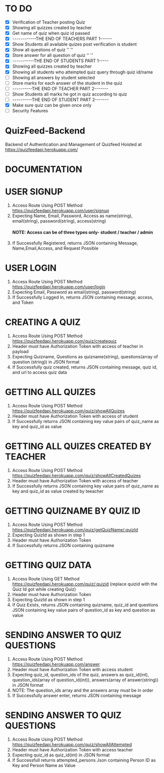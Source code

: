 # TO DO
- [X]   Verification of Teacher posting Quiz
- [X]   Showing all quizzes created by teacher  
- [X]   Get name of quiz when quiz id passed 
- [X]   ------------THE END OF TEACHERS PART 1------
- [X]   Show Students all available quizes post verification is student
- [X]   Show all questions of quiz '' ''
- [X]   Store answer for all question of quiz '' ''
- [X]   -----------THE END OF STUDENTS PART 1-----
- [X]   Showing all quizzes created by teacher
- [X]   Showing all students who attempted quiz query through quiz id/name
- [ ]   Showing all answers by student selected
- [ ]   Store marks for each answer of the student in the quiz
- [ ]   ----------THE END OF TEACHER PART 2-------
- [ ]   Show Students all marks he got in quiz according to quiz
- [ ]   ----------THE END OF STUDENT PART 2-------
- [X]   Make sure quiz can be given once only
- [ ]   Security Features

# QuizFeed-Backend
Backend of Authentication and Management of Quizfeed
Hoisted at https://quizfeedapi.herokuapp.com/

# DOCUMENTATION

# USER SIGNUP
1. Access Route Using POST Method https://quizfeedapi.herokuapp.com/user/signup 
2. Expecting Name, Email, Password, Access as name(string), email(string), password(string), access(string)
   #### NOTE: Access can be of three types only- student / teacher / admin
4. If Successfully Registered, returns JSON containing Message, Name,Email,Access, and Request Possible

# USER LOGIN
1. Access Route Using POST Method https://quizfeedapi.herokuapp.com/user/login
2. Expecting Email, Password as email(string), password(string)
3. If Successfully Logged In, returns JSON containing message, access, and Token

# CREATING A QUIZ
1. Access Route Using POST Method https://quizfeedapi.herokuapp.com/quiz/createquiz
2. Header must have Authorization Token with access of teacher in payload
3. Expecting Quizname, Questions as quizname(string), questions(array of question (string)) in JSON format
4. If Successfully quiz created, returns JSON containing message, quiz id, and url to access quiz data

# GETTING ALL QUIZES
1. Access Route Using POST Method https://quizfeedapi.herokuapp.com/quiz/showAllQuizes
2. Header must have Authorization Token with access of student
3. If Successfully returns JSON containing key value pairs of quiz_name as key and quiz_id as value

# GETTING ALL QUIZES CREATED BY TEACHER
1. Access Route Using POST Method https://quizfeedapi.herokuapp.com/quiz/showAllCreatedQuizes
2. Header must have Authorization Token with access of teacher
3. If Successfully returns JSON containing key value pairs of quiz_name as key and quiz_id as value created by teeacher

# GETTING QUIZNAME BY QUIZ ID
1. Access Route Using POST Method https://quizfeedapi.herokuapp.com/quiz/getQuizName/:quizId
2. Expecting QuizId as shown in step 1
3. Header must have Authorization Token
4. If Successfully returns JSON containing quizname

# GETTING QUIZ DATA
1. Access Route Using GET Method https://quizfeedapi.herokuapp.com/quiz/:quizid (replace quizid with the Quiz Id got while creating Quiz)
2. Header must have Authorization Token
3. Expecting QuizId as shown in step 1
4. If Quiz Exists, returns JSON containing quizname, quiz_id and questions JSON containing key value pairs of question_id as key and question as value

# SENDING ANSWER TO QUIZ QUESTIONS
1. Access Route Using POST Method https://quizfeedapi.herokuapp.com/answer 
2. Header must have Authorization Token with access student
3. Expecting quiz_id, question_ids of the quiz, answers as quiz_id(int), question_ids(array of question_id(int)), answers(array of answer(string)) in JSON format
4. NOTE: The question_ids array and the answers array must be in order
5. If Successfully answer enter, returns JSON containing message

# SENDING ANSWER TO QUIZ QUESTIONS
1. Access Route Using POST Method https://quizfeedapi.herokuapp.com/quiz/showAllAttempted 
2. Header must have Authorization Token with access teacher
3. Expecting quiz_id as quiz_id(int) in  JSON format
4. If Successfull returns attempted_persons Json containing Person ID as Key and Person Name as Value
